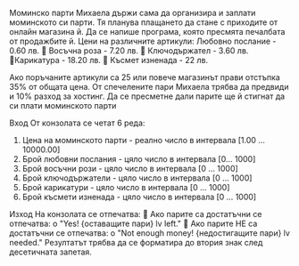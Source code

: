 Моминско парти
Михаела държи сама да организира и заплати моминското си парти. Тя планува плащането да стане с
приходите от онлайн магазина й. Да се напише програма, която пресмята печалбата от продажбите й.
Цени на различните артикули:
Любовно послание - 0.60 лв.
 Восъчна роза - 7.20 лв.
 Ключодържател - 3.60 лв.
Карикатура - 18.20 лв.
 Късмет изненада - 22 лв.

Ако поръчаните артикули са 25 или повече магазинът прави отстъпка 35% от общата цена. От спечелените
пари Михаела трябва да предвиди и 10% разход за хостинг. Да се пресметне дали парите ще й стигнат да си
плати моминското парти

Вход
От конзолата се четат 6 реда:
1. Цена на моминското парти - реално число в интервала [1.00 … 10000.00]
2. Брой любовни послания - цяло число в интервала [0… 1000]
3. Брой восъчни рози - цяло число в интервала [0 … 1000]
4. Брой ключодържатели - цяло число в интервала [0 … 1000]
5. Брой карикатури - цяло число в интервала [0 … 1000]
6. Брой късмети изненада - цяло число в интервала [0 … 1000]

Изход
На конзолата се отпечатва:
 Ако парите са достатъчни се отпечатва:
o "Yes! {оставащите пари} lv left."
 Ако парите НЕ са достатъчни се отпечатва:
o "Not enough money! {недостигащите пари} lv needed."
Резултатът трябва да се форматира до втория знак след десетичната запетая.
